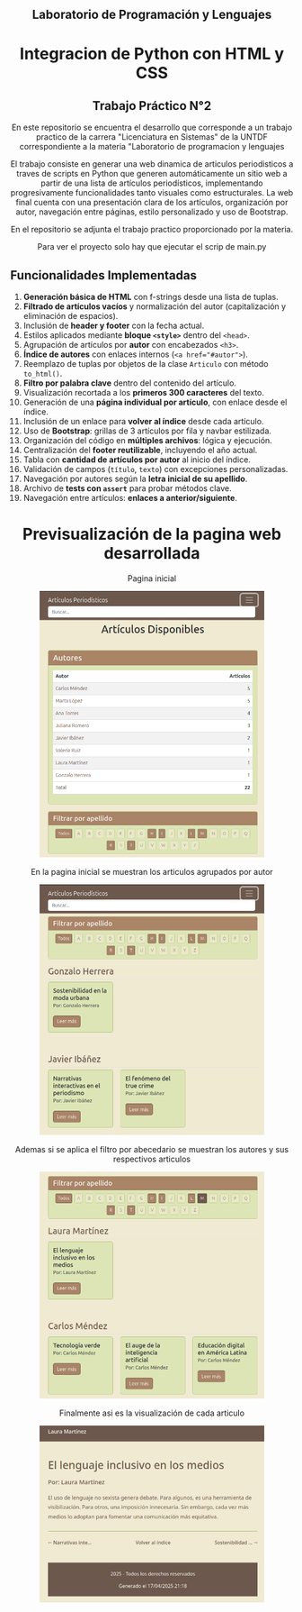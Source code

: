 <h2 align="center">Laboratorio de Programación y Lenguajes</h2>
<h1 align="center">Integracion de Python con HTML y CSS</h1>
<h2 align="center">Trabajo Práctico N°2</h2>
<div align="center"> 
  <p>En este repositorio se encuentra el desarrollo que corresponde a un trabajo practico de la carrera "Licenciatura en Sistemas" de la UNTDF correspondiente a la materia "Laboratorio de programacion y lenguajes</p>
  <p>El trabajo consiste en generar una web dinamica de articulos periodisticos a traves de scripts en Python que generen automáticamente un sitio web a partir de una lista de artículos periodísticos, implementando progresivamente funcionalidades tanto visuales como estructurales. La web final cuenta con una presentación clara de los artículos, organización por autor, navegación entre páginas, estilo personalizado y uso de Bootstrap.</p>
<p>En el repositorio se adjunta el trabajo practico proporcionado por la materia.</p>
<p>Para ver el proyecto solo hay que ejecutar el scrip de main.py</p>
</div>
<h2 aling="center">Funcionalidades Implementadas</h2>
 
1. **Generación básica de HTML** con f-strings desde una lista de tuplas.
2. **Filtrado de artículos vacíos** y normalización del autor (capitalización y eliminación de espacios).
3. Inclusión de **header y footer** con la fecha actual.
4. Estilos aplicados mediante **bloque `<style>`** dentro del `<head>`.
5. Agrupación de artículos por **autor** con encabezados `<h3>`.
6. **Índice de autores** con enlaces internos (`<a href="#autor">`).
7. Reemplazo de tuplas por objetos de la clase `Articulo` con método `to_html()`.
8. **Filtro por palabra clave** dentro del contenido del artículo.
9. Visualización recortada a los **primeros 300 caracteres** del texto.
10. Generación de una **página individual por artículo**, con enlace desde el índice.
11. Inclusión de un enlace para **volver al índice** desde cada artículo.
12. Uso de **Bootstrap**: grillas de 3 artículos por fila y navbar estilizada.
13. Organización del código en **múltiples archivos**: lógica y ejecución.
14. Centralización del **footer reutilizable**, incluyendo el año actual.
15. Tabla con **cantidad de artículos por autor** al inicio del índice.
16. Validación de campos (`título`, `texto`) con excepciones personalizadas.
17. Navegación por autores según la **letra inicial de su apellido**.
18. Archivo de **tests con `assert`** para probar métodos clave.
19. Navegación entre artículos: **enlaces a anterior/siguiente**.

<h1 align="center">Previsualización de la pagina web desarrollada</h1>
<div align="center">
    <p> Pagina inicial </p>
    <img src="imagenes/index.png" title="index" width="400" />
    <p> En la pagina inicial se muestran los articulos agrupados por autor </p>
    <img src="imagenes/index-agrupacionautor.png" title="index" width="400" />
    <p> Ademas si se aplica el filtro por abecedario se muestran los autores y sus respectivos articulos</p>
    <img src="imagenes/index-filtroapellido.png" title="index" width="400" />
    <p> Finalmente asi es la visualización de cada articulo</p>
    <img src="imagenes/articulos.png" title="index" width="400" />
